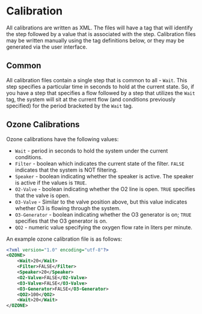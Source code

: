 # Calibration

All calibrations are written as XML.  The files will have a tag that will identify the step followed by a value that is associated with the step.  Calibration files may be written manually using the tag definitions below, or they may be generated via the user interface.

## Common

All calibration files contain a single step that is common to all - ``Wait``.  This step specifies a particular time in seconds to hold at the current state.  So, if you have a step that specifies a flow followed by a step that utilizes the ``Wait`` tag, the system will sit at the current flow (and conditions previously specified) for the period bracketed by the ``Wait`` tag.

## Ozone Calibrations

Ozone calibrations have the following values:

* ``Wait`` - period in seconds to hold the system under the current conditions.
* ``Filter`` - boolean which indicates the current state of the filter.  ``FALSE`` indicates that the system is NOT filtering.
* ``Speaker`` - boolean indicating whether the speaker is active.  The speaker is active if the values is ``TRUE``.
* ``O2-Valve`` - boolean indicating whether the O2 line is open.  ``TRUE`` specifies that the valve is open.
* ``O3-Valve`` - Similar to the valve position above, but this value indicates whether O3 is flowing through the system.
* ``O3-Generator`` - boolean indicating whether the O3 generator is on; ``TRUE`` specifies that the O3 generator is on.
* ``QO2`` - numeric value specifying the oxygen flow rate in liters per minute.

An example ozone calibration file is as follows:

```xml
<?xml version="1.0" encoding="utf-8"?>
<OZONE>
	<Wait>20</Wait>
	<Filter>FALSE</Filter>
	<Speaker>20</Speaker>
	<O2-Valve>FALSE</O2-Valve>
	<O3-Valve>FALSE</O3-Valve>
	<O3-Generator>FALSE</O3-Generator>
	<QO2>100</QO2>
	<Wait>20</Wait>
</OZONE>
```

